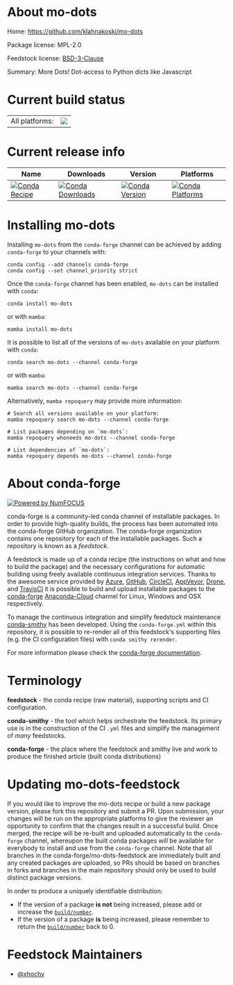About mo-dots
=============

Home: https://github.com/klahnakoski/mo-dots

Package license: MPL-2.0

Feedstock license: [BSD-3-Clause](https://github.com/conda-forge/mo-dots-feedstock/blob/main/LICENSE.txt)

Summary: More Dots! Dot-access to Python dicts like Javascript

Current build status
====================


<table><tr><td>All platforms:</td>
    <td>
      <a href="https://dev.azure.com/conda-forge/feedstock-builds/_build/latest?definitionId=11057&branchName=main">
        <img src="https://dev.azure.com/conda-forge/feedstock-builds/_apis/build/status/mo-dots-feedstock?branchName=main">
      </a>
    </td>
  </tr>
</table>

Current release info
====================

| Name | Downloads | Version | Platforms |
| --- | --- | --- | --- |
| [![Conda Recipe](https://img.shields.io/badge/recipe-mo--dots-green.svg)](https://anaconda.org/conda-forge/mo-dots) | [![Conda Downloads](https://img.shields.io/conda/dn/conda-forge/mo-dots.svg)](https://anaconda.org/conda-forge/mo-dots) | [![Conda Version](https://img.shields.io/conda/vn/conda-forge/mo-dots.svg)](https://anaconda.org/conda-forge/mo-dots) | [![Conda Platforms](https://img.shields.io/conda/pn/conda-forge/mo-dots.svg)](https://anaconda.org/conda-forge/mo-dots) |

Installing mo-dots
==================

Installing `mo-dots` from the `conda-forge` channel can be achieved by adding `conda-forge` to your channels with:

```
conda config --add channels conda-forge
conda config --set channel_priority strict
```

Once the `conda-forge` channel has been enabled, `mo-dots` can be installed with `conda`:

```
conda install mo-dots
```

or with `mamba`:

```
mamba install mo-dots
```

It is possible to list all of the versions of `mo-dots` available on your platform with `conda`:

```
conda search mo-dots --channel conda-forge
```

or with `mamba`:

```
mamba search mo-dots --channel conda-forge
```

Alternatively, `mamba repoquery` may provide more information:

```
# Search all versions available on your platform:
mamba repoquery search mo-dots --channel conda-forge

# List packages depending on `mo-dots`:
mamba repoquery whoneeds mo-dots --channel conda-forge

# List dependencies of `mo-dots`:
mamba repoquery depends mo-dots --channel conda-forge
```


About conda-forge
=================

[![Powered by
NumFOCUS](https://img.shields.io/badge/powered%20by-NumFOCUS-orange.svg?style=flat&colorA=E1523D&colorB=007D8A)](https://numfocus.org)

conda-forge is a community-led conda channel of installable packages.
In order to provide high-quality builds, the process has been automated into the
conda-forge GitHub organization. The conda-forge organization contains one repository
for each of the installable packages. Such a repository is known as a *feedstock*.

A feedstock is made up of a conda recipe (the instructions on what and how to build
the package) and the necessary configurations for automatic building using freely
available continuous integration services. Thanks to the awesome service provided by
[Azure](https://azure.microsoft.com/en-us/services/devops/), [GitHub](https://github.com/),
[CircleCI](https://circleci.com/), [AppVeyor](https://www.appveyor.com/),
[Drone](https://cloud.drone.io/welcome), and [TravisCI](https://travis-ci.com/)
it is possible to build and upload installable packages to the
[conda-forge](https://anaconda.org/conda-forge) [Anaconda-Cloud](https://anaconda.org/)
channel for Linux, Windows and OSX respectively.

To manage the continuous integration and simplify feedstock maintenance
[conda-smithy](https://github.com/conda-forge/conda-smithy) has been developed.
Using the ``conda-forge.yml`` within this repository, it is possible to re-render all of
this feedstock's supporting files (e.g. the CI configuration files) with ``conda smithy rerender``.

For more information please check the [conda-forge documentation](https://conda-forge.org/docs/).

Terminology
===========

**feedstock** - the conda recipe (raw material), supporting scripts and CI configuration.

**conda-smithy** - the tool which helps orchestrate the feedstock.
                   Its primary use is in the construction of the CI ``.yml`` files
                   and simplify the management of *many* feedstocks.

**conda-forge** - the place where the feedstock and smithy live and work to
                  produce the finished article (built conda distributions)


Updating mo-dots-feedstock
==========================

If you would like to improve the mo-dots recipe or build a new
package version, please fork this repository and submit a PR. Upon submission,
your changes will be run on the appropriate platforms to give the reviewer an
opportunity to confirm that the changes result in a successful build. Once
merged, the recipe will be re-built and uploaded automatically to the
`conda-forge` channel, whereupon the built conda packages will be available for
everybody to install and use from the `conda-forge` channel.
Note that all branches in the conda-forge/mo-dots-feedstock are
immediately built and any created packages are uploaded, so PRs should be based
on branches in forks and branches in the main repository should only be used to
build distinct package versions.

In order to produce a uniquely identifiable distribution:
 * If the version of a package **is not** being increased, please add or increase
   the [``build/number``](https://docs.conda.io/projects/conda-build/en/latest/resources/define-metadata.html#build-number-and-string).
 * If the version of a package **is** being increased, please remember to return
   the [``build/number``](https://docs.conda.io/projects/conda-build/en/latest/resources/define-metadata.html#build-number-and-string)
   back to 0.

Feedstock Maintainers
=====================

* [@xhochy](https://github.com/xhochy/)

